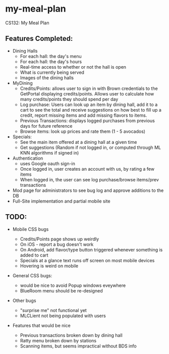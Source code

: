 my-meal-plan
============

CS132: My Meal Plan

Features Completed:
----------
* Dining Halls
  - For each hall: the day's menu
  - For each hall: the day's hours
  - Real-time access to whether or not the hall is open
  - What is currently being served
  - Images of the dining halls
* MyDining
  - Credits/Points: allows user to sign in with Brown credentials to the GetPortal displaying credits/points.  Allows user to calculate how many credits/points they should spend per day
  - Log purchase: Users can look up an item by dining hall, add it to  a cart to see the total and receive suggestions on how best to fill up a credit, report missing items and add missing flavors to items.
  - Previous Transactions: displays logged purchases from previous days for future reference
  - Browse items: look up prices and rate them (1 - 5 avocados)
* Specials:
  - See the main item offered at a dining hall at a given time
  - Get suggestions (Random if not logged in, or computed through ML KNN algorithms if signed in)
* Authentication
   - uses Google oauth sign-in
   - Once logged in, user creates an account with us, by rating a few items
   - When logged in, the user can see log purchase/browse items/prev transactions
* Mod page for administrators to see bug log and approve additions to the DB
* Full-Site implementation and partial mobile site

TODO:
---------
* Mobile CSS bugs
  - Credits/Points page shows up weirdly
  - On iOS - report a bug doesn't work
  - On Android, add flavor/type button triggered whenever something is added to cart
  - Specials at a glance text runs off screen on most mobile devices
  - Hovering is weird on mobile
* General CSS bugs:
  - would be nice to avoid Popup windows eveywhere
  - BlueRoom menu should be re-designed
* Other bugs
  - "surprise me" not functional yet
  - MLCLient not being populated with users

* Features that would be nice
  - Previous transactions broken down by dining hall
  - Ratty menu broken down by stations
  - Scanning items, but seems impractical without BDS info
